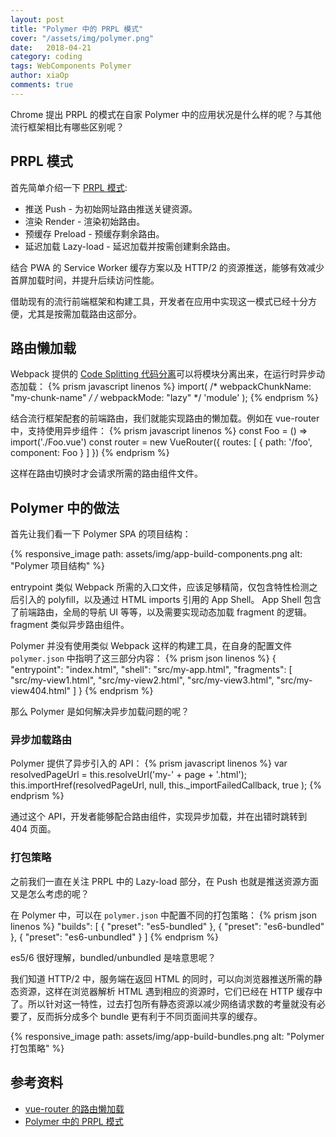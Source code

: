 ```yaml
---
layout: post
title: "Polymer 中的 PRPL 模式"
cover: "/assets/img/polymer.png"
date:   2018-04-21
category: coding
tags: WebComponents Polymer
author: xiaOp
comments: true
---
```


Chrome 提出 PRPL 的模式在自家 Polymer 中的应用状况是什么样的呢？与其他流行框架相比有哪些区别呢？

## PRPL 模式

首先简单介绍一下 [PRPL 模式](https://developers.google.com/web/fundamentals/performance/prpl-pattern/?hl=zh-cn):
* 推送 Push - 为初始网址路由推送关键资源。
* 渲染 Render - 渲染初始路由。
* 预缓存 Preload - 预缓存剩余路由。
* 延迟加载 Lazy-load - 延迟加载并按需创建剩余路由。

结合 PWA 的 Service Worker 缓存方案以及 HTTP/2 的资源推送，能够有效减少首屏加载时间，并提升后续访问性能。

借助现有的流行前端框架和构建工具，开发者在应用中实现这一模式已经十分方便，尤其是按需加载路由这部分。

## 路由懒加载

Webpack 提供的 [Code Splitting 代码分离](https://doc.webpack-china.org/guides/code-splitting/)可以将模块分离出来，在运行时异步动态加载：
{% prism javascript linenos %}
import(
    /* webpackChunkName: "my-chunk-name" */
    /* webpackMode: "lazy" */
    'module'
);
{% endprism %}

结合流行框架配套的前端路由，我们就能实现路由的懒加载。例如在 vue-router 中，支持使用异步组件：
{% prism javascript linenos %}
const Foo = () => import('./Foo.vue')
const router = new VueRouter({
    routes: [
        { path: '/foo', component: Foo }
    ]
})
{% endprism %}

这样在路由切换时才会请求所需的路由组件文件。

## Polymer 中的做法

首先让我们看一下 Polymer SPA 的项目结构：

{% responsive_image path: assets/img/app-build-components.png alt: "Polymer 项目结构" %}

entrypoint 类似 Webpack 所需的入口文件，应该足够精简，仅包含特性检测之后引入的 polyfill，以及通过 HTML imports 引用的 App Shell。
App Shell 包含了前端路由，全局的导航 UI 等等，以及需要实现动态加载 fragment 的逻辑。
fragment 类似异步路由组件。

Polymer 并没有使用类似 Webpack 这样的构建工具，在自身的配置文件 `polymer.json` 中指明了这三部分内容：
{% prism json linenos %}
{
    "entrypoint": "index.html",
    "shell": "src/my-app.html",
    "fragments": [
        "src/my-view1.html",
        "src/my-view2.html",
        "src/my-view3.html",
        "src/my-view404.html"
    ]
}
{% endprism %}

那么 Polymer 是如何解决异步加载问题的呢？

### 异步加载路由

Polymer 提供了异步引入的 API：
{% prism javascript linenos %}
var resolvedPageUrl = this.resolveUrl('my-' + page + '.html');
this.importHref(resolvedPageUrl,
    null,
    this._importFailedCallback,
    true
);
{% endprism %}

通过这个 API，开发者能够配合路由组件，实现异步加载，并在出错时跳转到 404 页面。

### 打包策略

之前我们一直在关注 PRPL 中的 Lazy-load 部分，在 Push 也就是推送资源方面又是怎么考虑的呢？

在 Polymer 中，可以在 `polymer.json` 中配置不同的打包策略：
{% prism json linenos %}
"builds": [
    {
       "preset": "es5-bundled"
    },
    {
       "preset": "es6-bundled"
    },
    {
       "preset": "es6-unbundled"
    }
]
{% endprism %}

es5/6 很好理解，bundled/unbundled 是啥意思呢？

我们知道 HTTP/2 中，服务端在返回 HTML 的同时，可以向浏览器推送所需的静态资源，这样在浏览器解析 HTML 遇到相应的资源时，它们已经在 HTTP 缓存中了。所以针对这一特性，过去打包所有静态资源以减少网络请求数的考量就没有必要了，反而拆分成多个 bundle 更有利于不同页面间共享的缓存。

{% responsive_image path: assets/img/app-build-bundles.png alt: "Polymer 打包策略" %}

## 参考资料

* [vue-router 的路由懒加载](https://router.vuejs.org/zh-cn/advanced/lazy-loading.html)
* [Polymer 中的 PRPL 模式](https://www.polymer-project.org/2.0/toolbox/prpl)